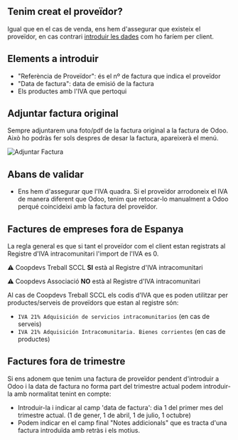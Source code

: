 ## Tenim creat el proveïdor?
Igual que en el cas de venda, ens hem d'assegurar que existeix el proveïdor, en cas contrari [introduir les dades](https://github.com/coopdevs/handbook/wiki/Emetre-una-factura-de-venda#tenim-creat-el-client) com ho faríem per client.  

## Elements a introduir 
 * "Referència de Proveïdor": és el nº de factura que indica el proveïdor
 * "Data de factura": data de emisió de la factura
 * Els productes amb l'IVA que pertoqui

## Adjuntar factura original
Sempre adjuntarem una foto/pdf de la factura original a la factura de Odoo. Això ho podràs fer sols despres de desar la factura, apareixerà el menú.

![Adjuntar Factura](https://github.com/coopdevs/handbook/wiki/img/adjuntar_factura.png)

## Abans de validar
 * Ens hem d'assegurar que l'IVA quadra. Si el proveïdor arrodoneix el IVA de manera diferent que Odoo, tenim que retocar-lo manualment a Odoo perqué coincideixi amb la factura del proveïdor.

## Factures de empreses fora de Espanya
La regla general es que si tant el proveïdor com el client estan registrats al Registre d'IVA intracomunitari l'import de l'IVA es 0.

:warning: Coopdevs Treball SCCL **SI** està al Registre d'IVA intracomunitari

:warning: Coopdevs Associació **NO** està al Registre d'IVA intracomunitari

Al cas de Coopdevs Treball SCCL els codis d'IVA que es poden utilitzar per productes/serveis de proveïdors que estan al registre són:
* `IVA 21% Adquisición de servicios intracomunitarios` (en cas de serveis)
* `IVA 21% Adquisición Intracomunitaria. Bienes corrientes` (en cas de productes)

## Factures fora de trimestre
Si ens adonem que tenim una factura de proveïdor pendent d'introduir a Odoo i la data de factura no forma part del trimestre actual podem introduir-la amb normalitat tenint en compte: 
* Introduir-la i indicar al camp 'data de factura': dia 1 del primer mes del trimestre actual. (1 de gener, 1 de abril, 1 de julio, 1 octubre) 
* Podem indicar en el camp final "Notes addicionals" que es tracta d'una factura introduïda amb retràs i els motius.